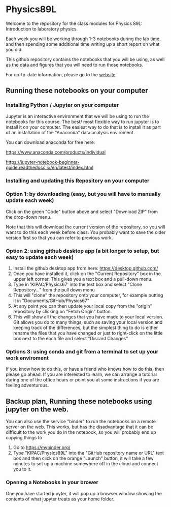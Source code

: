 # Physics89L

Welcome to the repository for the class modules for Physics 89L: Introduction to laboratory physics.

Each week you will be working through 1-3 notebooks during the lab time, and then spending some additional time writing up a short report on what you did.

This github repository contains the notebooks that you will be using, as well as the data and figures that you will need to run those notebooks.

For up-to-date information, please go to the [website](https://KIPAC.github.io/Physics89L/)

## Running these notebooks on your computer

### Installing Python / Jupyter on your computer

Jupyter is an interactive environment that we will be using to run the notebooks for this course.
The best/ most flexible way to run jupyter is to install it on your computer.  The easiest way to do that is to install it as part of an installation of the "Anaconda" data analysis enviroment.

You can download anaconda for free here:

https://www.anaconda.com/products/individual

https://jupyter-notebook-beginner-guide.readthedocs.io/en/latest/index.html


### Installing and updating this Repository on your computer

### Option 1: by downloading (easy, but you will have to manually update each week)

Click on the green "Code" button above and select "Download ZIP" from the drop-down menu.

Note that this will download the current version of the repository, so you will want to do this each week before class.  You probably want to save the older version first so that you can refer to previous work.

### Option 2: using github desktop app (a bit longer to setup, but easy to update each week)

1. Install the github desktop app from here: https://desktop.github.com/
2. Once you have installed it, click on the "Current Repository" box in the upper left corner.  This gives you a text box and a pull-down menu. 
3. Type in 'KIPAC/Physics67' into the test box and select "Clone Repository..." from the pull down menu
4. This will "clone" the repository onto your computer, for example putting it in "Documents/GitHub/Physics67"
5. At any point you can then update your local copy from the "origin" repository by clicking on "Fetch Origin" button.
6. This will show all the changes that you have made to your local version.  Git allows you do to many things, such as saving your local version and keeping track of the differences, but the simplest thing to do is either rename the files that you have changed or just to right-click on the little box next to the each file and select "Discard Changes"

### Options 3: using conda and git from a terminal to set up your work enviroment

If you know how to do this, or have a friend who knows how to do this, then please go ahead.  If you are interested to learn, we can arrange a tutorial during one of the office hours or point you at some instructions if you are feeling adventurous.


## Backup plan, Running these notebooks using jupyter on the web. 

You can also use the service "binder" to run the notebooks on a remote server on the web.  This works, but has the disadvantage that it can be difficult to the work you do in the notebook, so you will probably end up copying things to 

1. Go to https://mybinder.org/
2. Type "KIPAC/Physics89L" into the "GitHub repository name or URL" text box and then click on the orange "Launch" button, it will take a few minutes to set up a machine somewhere off in the cloud and connect you to it. 


### Opening a Notebooks in your brower

One you have started jupyter, it will pop up a browser window showing the contents of what jupyter treats as your home folder.  <!--- (What this is depends a bit on which --->
